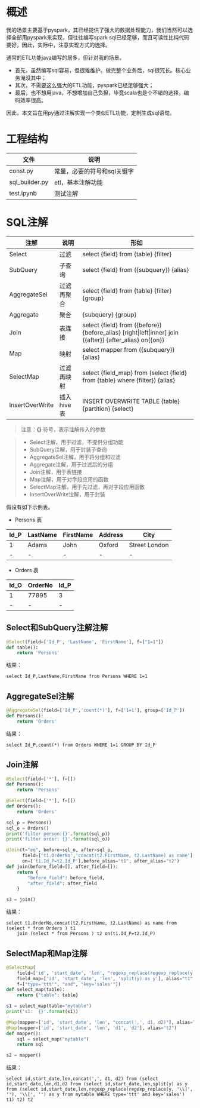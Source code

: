 # 概述
我的场景主要基于pyspark，其已经提供了强大的数据处理能力，我们当然可以选择全部用pyspark来实现，但往往编写spark sql已经足够，而且可读性比纯代码要好，因此，实际中，注意实现方式的选择。

通常的ETL功能java编写的居多，但针对我的场景。
- 首先，虽然编写sql容易，但很难维护。做完整个业务后，sql很冗长。核心业务淹没其中；
- 其次，不需要这么强大的ETL功能，pyspark已经足够强大；
- 最后，也不想用java，不想增加自己负担，毕竟scala也是个不错的选择，编码效率很高。

因此，本文旨在用py通过注解实现一个类似ETL功能，定制生成sql语句。

# 工程结构
文件 | 说明
---|---
const.py | 常量，必要的符号和sql关键字
sql_builder.py | etl，基本注解功能
test.ipynb | 测试注解

# SQL注解

注解| 说明 | 形如
---|---|---
Select | 过滤 | select {field} from {table} {filter}
SubQuery | 子查询 | select {field} from ({subquery}) {alias}
AggregateSel | 过滤再聚合 | select {field} from {table} {filter} {group}
Aggregate | 聚合 | {subquery} {group}
Join | 表连接 | select {field} from ({before}) {before_alias} \[right&#124;left&#124;inner\] join ({after}) {after_alias} on({on})
Map | 映射| select mapper from ({subquery}) {alias}
SelectMap | 过滤再映射 | select {field_map} from (select {field} from {table} where {filter}) {alias}
InsertOverWrite | 插入hive表 | INSERT OVERWRITE TABLE {table} {partition} {select}

> 注意：**{}** 符号，表示注解传入的参数

> - Select注解，用于过滤，不提供分组功能
> - SubQuery注解，用于封装子查询
> - AggregateSel注解，用于将分组和过滤
> - Aggregate注解，用于过滤后的分组
> - Join注解，用于表链接
> - Map注解，用于对字段应用的函数
> - SelectMap注解，用于先过滤，再对字段应用函数
> - InsertOverWrite注解，用于封装

假设有如下示例表。

- Persons 表

Id_P	| LastName	| FirstName	| Address	| City
---|---|---|---|---
1	| Adams	| John	| Oxford | Street London
- | - | - | - | - 

- Orders 表

Id_O	| OrderNo	| Id_P
---|---|---
1	| 77895	| 3
- | - | -


## Select和SubQuery注解注解
```python
@Select(field=['Id_P', 'LastName', 'FirstName'], f=["1=1"])
def table():
    return 'Persons'
```
结果：
```
select Id_P,LastName,FirstName from Persons WHERE 1=1
```
## AggregateSel注解
```python
@AggregateSel(field=['Id_P','count(*)'], f=['1=1'], group=['Id_P'])
def Persons():
    return 'Orders'
```
结果：
```
select Id_P,count(*) from Orders WHERE 1=1 GROUP BY Id_P
```

## Join注解
```python
@Select(field=['*'], f=[])
def Persons():
    return 'Persons'

@Select(field=['*'], f=[])
def Orders():
    return 'Orders'

sql_p = Persons()
sql_o = Orders()
print('filter person:{}'.format(sql_p))
print('filter order: {}'.format(sql_o))

@Join(t="eq", before=sql_o, after=sql_p, 
      field=['t1.OrderNo','concat(t2.FirstName, t2.LastName) as name'], 
      on=['t1.Id_P=t2.Id_P'],before_alias="t1", after_alias="t2")
def join(before_field=[], after_field=[]):
    return {
        "before_field": before_field,
        "after_field": after_field
    }

s3 = join()
```
结果：
```
select t1.OrderNo,concat(t2.FirstName, t2.LastName) as name from (select * from Orders ) t1
    join (select * from Persons ) t2 on(t1.Id_P=t2.Id_P)
```
## SelectMap和Map注解
```python
@SelectMap(
    field=['id', 'start_date', 'len', "regexp_replace(regexp_replace(y, '\\\\]', ''), '\\\\[', '') as y"],
    field_map=['id', 'start_date', 'len', 'split(y) as y'], alias="t1",
    f=["type='ttt'", "and", "key='sales'"])
def select_map(table):
    return {"table": table}

s1 = select_map(table="mytable")
print('s1:  {}'.format(s1))

@Map(mapper=['id', 'start_date', 'len', "concat(',', d1, d2)"], alias="t2")
@Map(mapper=['id', 'start_date', 'len', 'd1', 'd2'], alias="t2")
def mapper():
    sql = select_map("mytable")
    return sql

s2 = mapper()
```
结果：
```
select id,start_date,len,concat(',', d1, d2) from (select id,start_date,len,d1,d2 from (select id,start_date,len,split(y) as y from (select id,start_date,len,regexp_replace(regexp_replace(y, '\\]', ''), '\\[', '') as y from mytable WHERE type='ttt' and key='sales') t1) t2) t2
```
